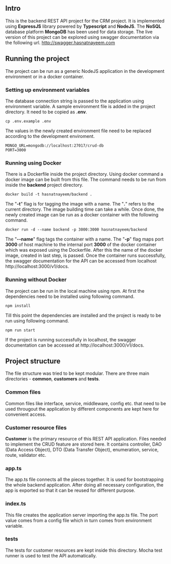 ## Intro
This is the backend REST API project for the CRM project. It is implemented using **ExpressJS** library powered by **Typescript** and **NodeJS**. The **NoSQL** database platform **MongoDB** has been used for data storage. The live version of this project can be explored using swagger documentation via the following url.
http://swagger.hasnatnayeem.com


## Running the project
The project can be run as a generic NodeJS application in the development environment or in a docker container.

### Setting up environment variables
The database connection string is passed to the application using environment variable. A sample environment file is added in the project directory. It need to be copied as **.env**.
```
cp .env.example .env
```

The values in the newly created environment file need to be replaced according to the development enviroment.
```
MONGO_URL=mongodb://localhost:27017/crud-db
PORT=3000
```

### Running using Docker
There is a Dockerfile inside the project directory. Using docker command a docker image can be built from this file. The command needs to be run from inside the **backend** project directory.
```
docker build -t hasnatnayeem/backend .
```

The "**-t**" flag is for tagging the image with a name. The "**.**" refers to the current directory. The image building time can take a while. Once done, the newly created image can be run as a docker container with the following command.

```
docker run -d --name backend -p 3000:3000 hasnatnayeem/backend
```
The "**--name**" flag tags the container with a name. The "**-p**" flag maps port **3000** of host machine to the internal port **3000** of the docker container which was exposed using the Dockerfile. After this the name of the docker image, created in last step, is passed. Once the container runs successfully, the swagger documentation for the API can be accessed from localhost http://localhost:3000/v1/docs.


### Running without Docker
The project can be run in the local machine using npm. At first the dependencies need to be installed using following command.

```
npm install
```

Till this point the dependencies are installed and the project is ready to be run using following command.
```
npm run start
```

If the project is running successfully in localhost, the swagger documentation can be accessed at http://localhost:3000/v1/docs.

## Project structure
The file structure was tried to be kept modular. There are three main directories - **common**, **customers** and **tests**.

### Common files
Common files like interface, service, middleware, config etc. that need to be used througout the application by different components are kept here for convenient access.

### Customer resource files
**Customer** is the primary resource of this REST API application. Files needed to implement the CRUD feature are stored here. It contains controller, DAO (Data Access Object), DTO (Data Transfer Object), enumeration, service, route, validator etc.

### app.ts
The app.ts file connects all the pieces together. It is used for bootstrapping the whole backend application. After doing all necessary configuration, the app is exported so that it can be reused for different purpose.

### index.ts
This file creates the application server importing the app.ts file. The port value comes from a config file which in turn comes from environment variable.

### tests
The tests for customer resources are kept inside this directory. Mocha test runner is used to test the API automatically.